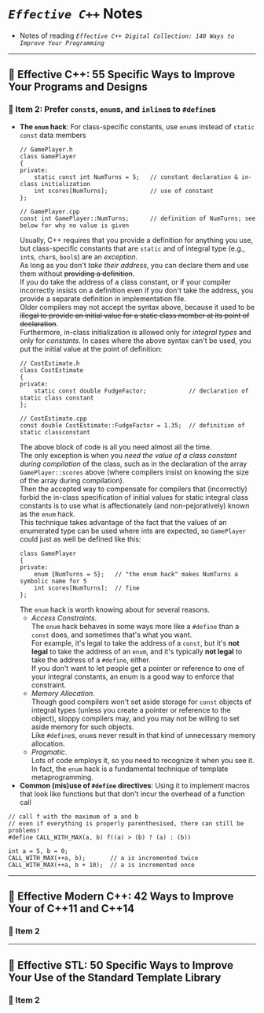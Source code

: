 # *`Effective C++`* Notes

- Notes of reading *`Effective C++ Digital Collection: 140 Ways to Improve Your Programming`*






---

## 🌱 Effective C++: 55 Specific Ways to Improve Your Programs and Designs

### 📌 Item 2: Prefer `const`s, `enum`s, and `inline`s to `#define`s

- **The `enum` hack**: For class-specific constants, use `enum`s instead of `static const` data members 
    ```
    // GamePlayer.h
    class GamePlayer 
    {
    private: 
        static const int NumTurns = 5;   // constant declaration & in-class initialization
        int scores[NumTurns];            // use of constant
    };

    // GamePlayer.cpp
    const int GamePlayer::NumTurns;      // definition of NumTurns; see below for why no value is given
    ```
    Usually, C++ requires that you provide a definition for anything you use, 
    but class-specific constants that are `static` and of integral type 
    (e.g., `int`s, `char`s, `bool`s) are an *exception*. <br>
    As long as you don't *take their address*, 
    you can declare them and use them without ~~providing a definition~~. <br>
    If you do take the address of a class constant, 
    or if your compiler incorrectly insists on a definition even if you don't take the address, 
    you provide a separate definition in implementation file. <br>
    Older compilers may not accept the syntax above, 
    because it used to be ~~illegal to provide an initial value for a static class member at its point of declaration~~. <br>
    Furthermore, in-class initialization is allowed only for *integral types* and only for *constants*. 
    In cases where the above syntax can't be used, you put the initial value at the point of definition: 
    ```
    // CostEstimate.h
    class CostEstimate 
    {
    private:
        static const double FudgeFactor;            // declaration of static class constant
    };
    
    // CostEstimate.cpp
    const double CostEstimate::FudgeFactor = 1.35;  // definition of static classconstant
    ```
    The above block of code is all you need almost all the time. <br>
    The only exception is when you *need the value of a class constant during compilation* of the class, 
    such as in the declaration of the array `GamePlayer::scores` above 
    (where compilers insist on knowing the size of the array during compilation). <br>
    Then the accepted way to compensate for compilers that (incorrectly) forbid 
    the in-class specification of initial values for static integral class constants 
    is to use what is affectionately (and non-pejoratively) known as the `enum` hack. <br>
    This technique takes advantage of the fact that the values of an enumerated type can be used where ints are expected, 
    so `GamePlayer` could just as well be defined like this:
    ```
    class GamePlayer 
    {
    private:
        enum {NumTurns = 5};   // "the enum hack" makes NumTurns a symbolic name for 5
        int scores[NumTurns];  // fine
    };
    ```
    The `enum` hack is worth knowing about for several reasons. 
    - *Access Constraints*. <br>
      The `enum` hack behaves in some ways more like a `#define` than a `const` does, 
      and sometimes that's what you want. <br>
      For example, it's legal to take the address of a `const`, 
      but it's **not legal** to take the address of an `enum`, 
      and it's typically **not legal** to take the address of a `#define`, either. <br>
      If you don't want to let people get a pointer or reference to one of your integral constants, 
      an enum is a good way to enforce that constraint. 
    - *Memory Allocation*. <br>
      Though good compilers won't set aside storage for `const` objects of integral types 
      (unless you create a pointer or reference to the object), 
      sloppy compilers may, and you may not be willing to set aside memory for such objects. <br>
      Like `#define`s, `enum`s never result in that kind of unnecessary memory allocation.
    - *Pragmatic*. <br>
      Lots of code employs it, so you need to recognize it when you see it. <br>
      In fact, the `enum` hack is a fundamental technique of template metaprogramming. 
- **Common (mis)use of `#define` directives**: 
  Using it to implement macros that look like functions but that don't incur the overhead of a function call
```
// call f with the maximum of a and b
// even if everything is properly parenthesised, there can still be problems! 
#define CALL_WITH_MAX(a, b) f((a) > (b) ? (a) : (b))

int a = 5, b = 0;
CALL_WITH_MAX(++a, b);       // a is incremented twice
CALL_WITH_MAX(++a, b + 10);  // a is incremented once
```



















---

## 🌱 Effective Modern C++: 42 Ways to Improve Your of C++11 and C++14

### 📌 Item 2























---

## 🌱 Effective STL: 50 Specific Ways to Improve Your Use of the Standard Template Library

### 📌 Item 2